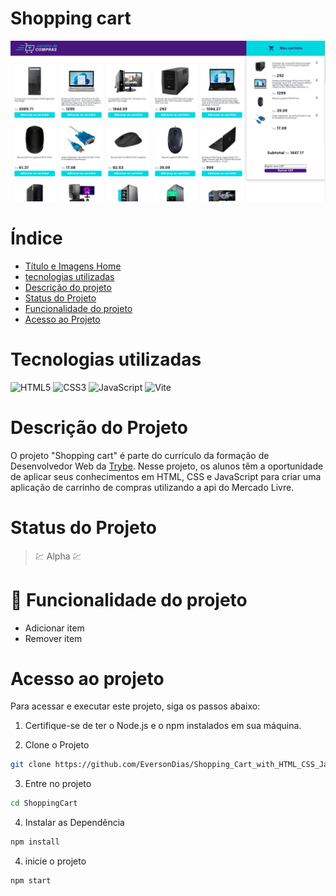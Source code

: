 # Shopping cart

![Shopping cart](readme/cardProject/main.png)

# Índice

* [Título e Imagens Home](#shopping-cart)
* [tecnologias utilizadas](#tecnologias-utilizadas)
* [Descrição do projeto](#descrição-do-projeto)
* [Status do Projeto](#status-do-projeto)
* [Funcionalidade do projeto](#🔨-funcionalidade-do-projeto)
* [Acesso ao Projeto](#acesso-ao-projeto)

# Tecnologias utilizadas

![HTML5](https://img.shields.io/badge/html5-%23E34F26.svg?style=for-the-badge&logo=html5&logoColor=white)
![CSS3](https://img.shields.io/badge/css3-%231572B6.svg?style=for-the-badge&logo=css3&logoColor=white)
![JavaScript](https://img.shields.io/badge/javascript-%23323330.svg?style=for-the-badge&logo=javascript&logoColor=%23F7DF1E)
![Vite](https://img.shields.io/badge/vite-%23646CFF.svg?style=for-the-badge&logo=vite&logoColor=white)

# Descrição do Projeto

O projeto "Shopping cart" é parte do currículo da formação de Desenvolvedor Web da [Trybe](https://www.betrybe.com/). Nesse projeto, os alunos têm a oportunidade de aplicar seus conhecimentos em HTML, CSS e JavaScript para criar uma aplicação de carrinho de compras utilizando a api do Mercado Livre.

# Status do Projeto

> 💹 Alpha 💹

# 🔨 Funcionalidade do projeto

- Adicionar item
- Remover item

# Acesso ao projeto

Para acessar e executar este projeto, siga os passos abaixo:

1. Certifique-se de ter o Node.js e o npm instalados em sua máquina.

2. Clone o Projeto

```bash
git clone https://github.com/EversonDias/Shopping_Cart_with_HTML_CSS_JavaScript_and_Vite.git ShoppingCart
```

3. Entre no projeto

```bash
cd ShoppingCart
```

4. Instalar as Dependência

```bash
npm install
```

4. inicie o projeto

```bash
npm start
```
